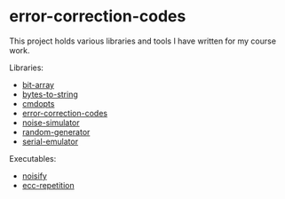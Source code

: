# error-correction-codes

This project holds various libraries and tools I have written for my course work.

Libraries:

- [bit-array](bit-array/doc.md)
- [bytes-to-string](bytes-to-string/doc.md)
- [cmdopts](cmdopts/doc.md)
- [error-correction-codes](error-correction-codes/doc.md)
- [noise-simulator](noise-simulator/doc.md)
- [random-generator](random-generator/doc.md)
- [serial-emulator](serial-emulator/doc.md)

Executables:

- [noisify](noisify.c#L11-L23)
- [ecc-repetition](ecc-repetition.c#L12-L18)
